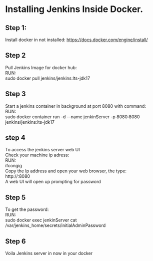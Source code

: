 # Installing Jenkins Inside Docker.
## Step 1:
Install docker in not installed: https://docs.docker.com/engine/install/
## Step 2
Pull Jenkins Image for docker hub: <br>
RUN:<br>
sudo docker pull jenkins/jenkins:lts-jdk17
## Step 3
Start a jenkins container in background at port 8080 with command:<br>
RUN: <br>
sudo docker container run -d --name jenkinServer -p 8080:8080 jenkins/jenkins:lts-jdk17
## step 4
To access the jenkins server web UI
<br>
Check your machine ip adress: <br>
RUN: <br>
ifcongig
<br>
Copy the Ip address and open your web browser, the type: <br>
http://<ip>:8080 <br>
A web UI will open up prompting for password
## Step 5
To get the password: <br>
RUN: <br>
sudo docker exec jenkinServer cat /var/jenkins_home/secrets/initialAdminPassword
## Step 6
Voila Jenkins server in now in your docker
